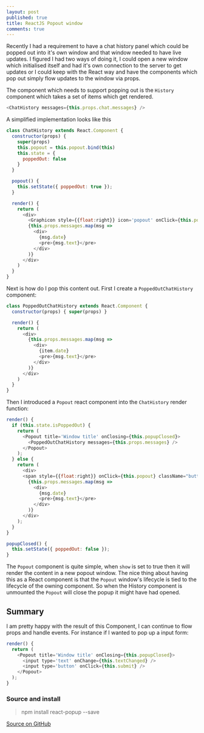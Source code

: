 ```yaml
---
layout: post
published: true
title: ReactJS Popout window
comments: true
---
```


Recently I had a requirement to have a chat history panel which could be popped out into it's own window and that window needed to have live updates. I figured I had two ways of doing it, I could open a new window which initialised itself and had it's own connection to the server to get updates or I could keep with the React way and have the components which pop out simply flow updates to the window via props.

The component which needs to support popping out is the `History` component which takes a set of items which get rendered.
``` js
<ChatHistory messages={this.props.chat.messages} />
```

A simplified implementation looks like this

``` js
class ChatHistory extends React.Component {
  constructor(props) {
    super(props)
    this.popout = this.popout.bind(this)
    this.state = {
      poppedOut: false
    }
  }

  popout() {
    this.setState({ poppedOut: true });
  }

  render() {
    return (
      <div>
        <Graphicon style={{float:right}} icon='popout' onClick={this.popout} />
        {this.props.messages.map(msg =>
          <div>
            {msg.date}
            <pre>{msg.text}</pre>
          </div>
        )}
      </div>
    )
  }
}
```

Next is how do I pop this content out. First I create a `PoppedOutChatHistory` component:

``` js
class PoppedOutChatHistory extends React.Component {
  constructor(props) { super(props) }

  render() {
    return (
      <div>
        {this.props.messages.map(msg =>
          <div>
            {item.date}
            <pre>{msg.text}</pre>
          </div>
        )}
      </div>
    )
  }
}

```

Then I introduced a `Popout` react component into the `ChatHistory` render function:

``` js
render() {
  if (this.state.isPoppedOut) {
    return (
      <Popout title='Window title' onClosing={this.popupClosed}>
        <PoppedOutChatHistory messages={this.props.messages} />
      </Popout>
    );
  } else {
    return (
      <div>
      <span style={{float:right}} onClick={this.popout} className="buttonGlyphicon glyphicon glyphicon-export"></span>
        {this.props.messages.map(msg =>
          <div>
            {msg.date}
            <pre>{msg.text}</pre>
          </div>
        )}
      </div>
    );
  }
}

popupClosed() {
  this.setState({ poppedOut: false });
}
```

The `Popout` component is quite simple, when `show` is set to true then it will render the content in a new popout window. The nice thing about having this as a React component is that the `Popout` window's lifecycle is tied to the lifecycle of the owning component. So when the History component is unmounted the `Popout` will close the popup it might have had opened.

## Summary
I am pretty happy with the result of this Component, I can continue to flow props and handle events. For instance if I wanted to pop up a input form:

``` js
render() {
  return (
    <Popout title='Window title' onClosing={this.popupClosed}>
      <input type='text' onChange={this.textChanged} />
      <input type='button' onClick={this.submit} />
    </Popout>
  );
}
```

### Source and install

 > npm install react-popup --save

[Source on GitHub](https://github.com/JakeGinnivan/react-popout)
